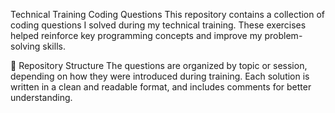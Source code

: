 Technical Training Coding Questions
This repository contains a collection of coding questions I solved during my technical training. These exercises helped reinforce key programming concepts and improve my problem-solving skills.

📁 Repository Structure
The questions are organized by topic or session, depending on how they were introduced during training. Each solution is written in a clean and readable format, and includes comments for better understanding.



